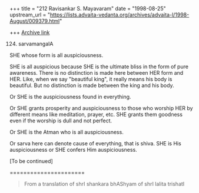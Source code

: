 +++
title = "212 Ravisankar S. Mayavaram"
date = "1998-08-25"
upstream_url = "https://lists.advaita-vedanta.org/archives/advaita-l/1998-August/009379.html"

+++
[Archive link](https://lists.advaita-vedanta.org/archives/advaita-l/1998-August/009379.html)

124. sarvamangalA

SHE whose form is all auspiciousness.


SHE is all auspicious because SHE is the ultimate bliss in the
form of pure awareness. There is no distinction is made here
between HER form and HER. Like, when we say "beautiful king", it
really means his body is beautiful. But no distinction is made
between the king and his body.

Or SHE is the auspiciousness found in everything.

Or SHE grants prosperity and auspiciousness to those who worship
HER by different means like meditation, prayer, etc. SHE grants
them goodness even if the worship is dull and not perfect.

Or SHE is the Atman who is all auspiciousness.

Or sarva here can denote cause of everything, that is shiva. SHE
is His auspiciousness or SHE confers Him auspiciousness.

[To be continued]

======================
>From  a translation of
shrI shankara bhAShyam of shrI lalita trishatI

